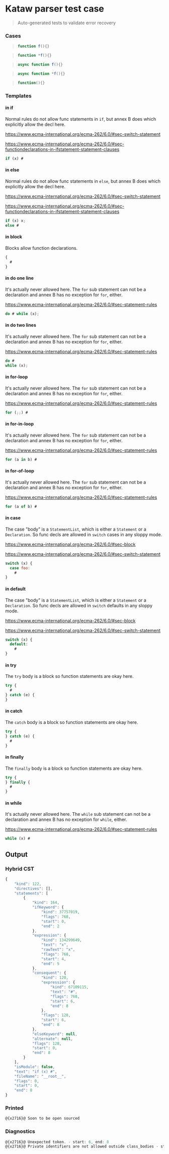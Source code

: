 # Kataw parser test case

> Auto-generated tests to validate error recovery
>


### Cases

> `````js
> function f(){}
> `````

> `````js
> function *f(){}
> `````

> `````js
> async function f(){}
> `````

> `````js
> async function *f(){}
> `````

> `````js
> function(){}
> `````

### Templates

#### in if

Normal rules do not allow func statements in `if`, but annex B does which explicitly allow the decl here.

https://www.ecma-international.org/ecma-262/6.0/#sec-switch-statement

https://www.ecma-international.org/ecma-262/6.0/#sec-functiondeclarations-in-ifstatement-statement-clauses

`````js
if (x) #
`````

#### in else

Normal rules do not allow func statements in `else`, but annex B does which explicitly allow the decl here.

https://www.ecma-international.org/ecma-262/6.0/#sec-switch-statement

https://www.ecma-international.org/ecma-262/6.0/#sec-functiondeclarations-in-ifstatement-statement-clauses

`````js
if (x) x;
else #
`````

#### in block

Blocks allow function declarations.

`````js
{
  #
}
`````

#### in do one line

It's actually never allowed here. The `for` sub statement can not be a declaration and
annex B has no exception for `for`, either.

https://www.ecma-international.org/ecma-262/6.0/#sec-statement-rules

`````js
do # while (x);
`````

#### in do two lines

It's actually never allowed here. The `for` sub statement can not be a declaration and
annex B has no exception for `for`, either.

https://www.ecma-international.org/ecma-262/6.0/#sec-statement-rules

`````js
do #
while (x);
`````

#### in for-loop

It's actually never allowed here. The `for` sub statement can not be a declaration and
annex B has no exception for `for`, either.

https://www.ecma-international.org/ecma-262/6.0/#sec-statement-rules

`````js
for (;;) #
`````

#### in for-in-loop

It's actually never allowed here. The `for` sub statement can not be a declaration and
annex B has no exception for `for`, either.

https://www.ecma-international.org/ecma-262/6.0/#sec-statement-rules

`````js
for (a in b) #
`````

#### in for-of-loop

It's actually never allowed here. The `for` sub statement can not be a declaration and
annex B has no exception for `for`, either.

https://www.ecma-international.org/ecma-262/6.0/#sec-statement-rules

`````js
for (a of b) #
`````

#### in case

The case "body" is a `StatementList`, which is either a `Statement` or a `Declaration`.
So func decls are allowed in `switch` cases in any sloppy mode.

https://www.ecma-international.org/ecma-262/6.0/#sec-block

https://www.ecma-international.org/ecma-262/6.0/#sec-switch-statement

`````js
switch (x) {
  case foo:
    #
}
`````

#### in default

The case "body" is a `StatementList`, which is either a `Statement` or a `Declaration`.
So func decls are allowed in `switch` defaults in any sloppy mode.

https://www.ecma-international.org/ecma-262/6.0/#sec-block

https://www.ecma-international.org/ecma-262/6.0/#sec-switch-statement

`````js
switch (x) {
  default:
    #
}
`````

#### in try

The `try` body is a block so function statements are okay here.

`````js
try {
  #
} catch (e) {
}
`````

#### in catch

The `catch` body is a block so function statements are okay here.

`````js
try {
} catch (e) {
  #
}
`````

#### in finally

The `finally` body is a block so function statements are okay here.

`````js
try {
} finally {
  #
}
`````

#### in while

It's actually never allowed here. The `while` sub statement can not be a declaration and
annex B has no exception for `while`, either.

https://www.ecma-international.org/ecma-262/6.0/#sec-statement-rules

`````js
while (x) #
`````
## Output

### Hybrid CST

```javascript
{
    "kind": 122,
    "directives": [],
    "statements": [
        {
            "kind": 164,
            "ifKeyword": {
                "kind": 37757019,
                "flags": 768,
                "start": 0,
                "end": 2
            },
            "expression": {
                "kind": 134299649,
                "text": "x",
                "rawText": "x",
                "flags": 768,
                "start": 4,
                "end": 5
            },
            "consequent": {
                "kind": 120,
                "expression": {
                    "kind": 67109115,
                    "text": "#",
                    "flags": 768,
                    "start": 6,
                    "end": 8
                },
                "flags": 128,
                "start": 6,
                "end": 8
            },
            "elseKeyword": null,
            "alternate": null,
            "flags": 128,
            "start": 0,
            "end": 8
        }
    ],
    "isModule": false,
    "text": "if (x) #",
    "fileName": "__root__",
    "flags": 0,
    "start": 0,
    "end": 8
}
```

### Printed

```javascript
@{x2716}@ Soon to be open sourced
```

### Diagnostics

```javascript
@{x2716}@ Unexpected token. - start: 6, end: 8
@{x2716}@ Private identifiers are not allowed outside class_bodies - start: 6, end: 8

```

